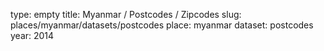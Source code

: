 type: empty
title: Myanmar / Postcodes / Zipcodes
slug: places/myanmar/datasets/postcodes
place: myanmar
dataset: postcodes
year: 2014
